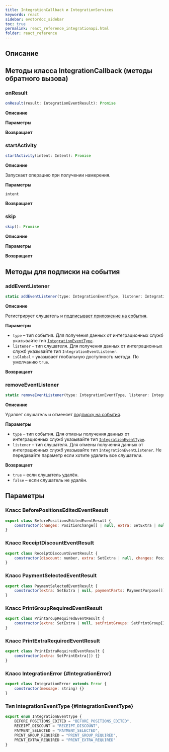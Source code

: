 ```yaml
---
title: IntegrationCallback и IntegrationServices
keywords: react
sidebar: evotordoc_sidebar
toc: true
permalink: react_reference_integrationapi.html
folder: react_reference
---
```


## Описание

## Методы класса IntegrationCallback (методы обратного вызова)

### onResult

```js
onResult(result: IntegrationEventResult): Promise
```

**Описание**

**Параметры**

**Возвращает**

### startActivity

```js
startActivity(intent: Intent): Promise
```

**Описание**

Запускает операцию при получении намерения.

**Параметры**

`intent`

**Возвращает**

### skip

```js
skip(): Promise
```

**Описание**

**Параметры**

**Возвращает**

## Методы для подписки на события

### addEventListener

```js
static addEventListener(type: IntegrationEventType, listener: IntegrationEventListener, isGlobal: boolean = true): void
```

**Описание**

Регистрирует слушатель и [подписывает приложение на события](./doc_react_interactiontypes.html#eventsubscription).

**Параметры**

* `type` – тип события. Для получения данных от интеграционных служб указывайте тип [`IntegrationEventType`](./react_reference_integrationapi.html#IntegrationEventType).
* `listener` – тип слушателя. Для получения данных от интеграционных служб указывайте тип `IntegrationEventListener`.
* `isGlobal` – указывает глобальную доступность метода. По умолчанию `true`.

**Возвращает**

### removeEventListener

```js
static removeEventListener(type: IntegrationEventType, listener: IntegrationEventListener): boolean
```

**Описание**

Удаляет слушатель и отменяет [подписку на события](./doc_react_interactiontypes.html#eventsubscription).

**Параметры**

* `type` – тип события. Для отмены получения данных от интеграционных служб указывайте тип [`IntegrationEventType`](./react_reference_integrationapi.html#IntegrationEventType).
* `listener` – тип слушателя. Для отмены получения данных от интеграционных служб указывайте тип `IntegrationEventListener`. Не передавайте параметр если хотите удалить все слушатели.

**Возвращает**

* `true` – если слушатель удалён.
* `false` – если слушатель не удалён.

## Параметры

### Класс BeforePositionsEditedEventResult

```js
export class BeforePositionsEditedEventResult {
    constructor(changes: PositionChange[] | null, extra: SetExtra | null) {}
}
```

### Класс ReceiptDiscountEventResult

```js
export class ReceiptDiscountEventResult {
    constructor(discount: number, extra: SetExtra | null, changes: PositionChange[]) {}
}
```

### Класс PaymentSelectedEventResult

```js
export class PaymentSelectedEventResult {
    constructor(extra: SetExtra | null, paymentParts: PaymentPurpose[]) {}
}
```

### Класс PrintGroupRequiredEventResult

```js
export class PrintGroupRequiredEventResult {
    constructor(extra: SetExtra | null, setPrintGroups: SetPrintGroup[]) {}
}
```

### Класс PrintExtraRequiredEventResult

```js
export class PrintExtraRequiredEventResult {
    constructor(extra: SetPrintExtra[]) {}
}
```

### Класс IntegrationError {#IntegrationError}

```js
export class IntegrationError extends Error {
    constructor(message: string) {}
}
```

### Тип IntegrationEventType {#IntegrationEventType}

```js
export enum IntegrationEventType {
    BEFORE_POSITIONS_EDITED = "BEFORE_POSITIONS_EDITED",
    RECEIPT_DISCOUNT = "RECEIPT_DISCOUNT",
    PAYMENT_SELECTED = "PAYMENT_SELECTED",
    PRINT_GROUP_REQUIRED = "PRINT_GROUP_REQUIRED",
    PRINT_EXTRA_REQUIRED = "PRINT_EXTRA_REQUIRED"
}
```
